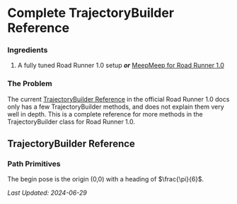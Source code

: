 # Complete TrajectoryBuilder Reference

### Ingredients

1. A fully tuned Road Runner 1.0 setup _**or**_ [MeepMeep for Road Runner 1.0](https://github.com/acmerobotics/MeepMeep)


### The Problem

The current [TrajectoryBuilder Reference](https://rr.brott.dev/docs/v1-0/builder-ref/) in 
the official Road Runner 1.0 docs only has a few TrajectoryBuilder methods, and does
not explain them very well in depth. This is a complete reference for more methods in 
the TrajectoryBuilder class for Road Runner 1.0.

## TrajectoryBuilder Reference

### Path Primitives #
The begin pose is the origin (0,0) with a heading of $\frac{\pi}{6}$.


*Last Updated: 2024-06-29*
